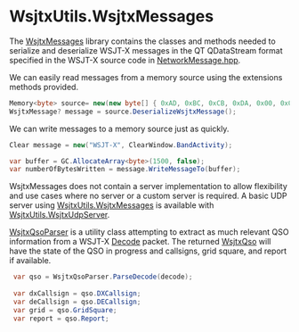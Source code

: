 ﻿# WsjtxUtils.WsjtxMessages
The [WsjtxMessages](https://github.com/KC3PIB/WsjtxUtils/tree/main/src/WsjtxUtils.WsjtxMessages) library contains the classes and methods needed to serialize and deserialize WSJT-X messages in the QT QDataStream format specified in the WSJT-X source code in [NetworkMessage.hpp](https://sourceforge.net/p/wsjt/wsjtx/ci/master/tree/Network/NetworkMessage.hpp).

We can easily read messages from a memory source using the extensions methods provided.
```csharp
Memory<byte> source= new(new byte[] { 0xAD, 0xBC, 0xCB, 0xDA, 0x00, 0x00, ... };
WsjtxMessage? message = source.DeserializeWsjtxMessage();
```
We can write messages to a memory source just as quickly.
```csharp
Clear message = new("WSJT-X", ClearWindow.BandActivity);

var buffer = GC.AllocateArray<byte>(1500, false);
var numberOfBytesWritten = message.WriteMessageTo(buffer);
```
WsjtxMessages does not contain a server implementation to allow flexibility and use cases where no server or a custom server is required. A basic UDP server using [WsjtxUtils.WsjtxMessages](https://github.com/KC3PIB/WsjtxUtils/tree/main/src/WsjtxUtils.WsjtxMessages) is available with [WsjtxUtils.WsjtxUdpServer](https://github.com/KC3PIB/WsjtxUtils/tree/main/src/WsjtxUtils.WsjtxUdpServer).

[WsjtxQsoParser](QsoParsing/WsjtxQsoParser.cs) is a utility class attempting to extract as much relevant QSO information from a WSJT-X [Decode](Messages/Decode.cs) packet. The returned [WsjtxQso](QsoParsing/WsjtxQso.cs) will have the state of the QSO in progress and callsigns, grid square, and report if available.
```csharp
 var qso = WsjtxQsoParser.ParseDecode(decode);
 
 var dxCallsign = qso.DXCallsign;
 var deCallsign = qso.DECallsign;
 var grid = qso.GridSquare;
 var report = qso.Report;
```